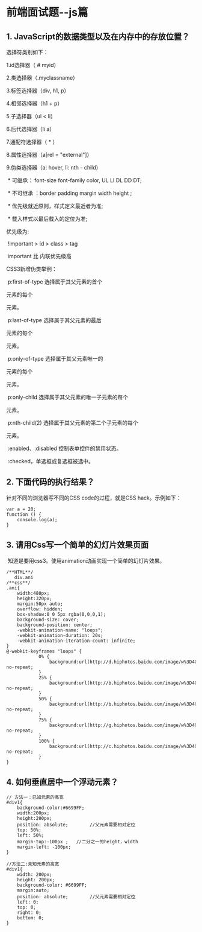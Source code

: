 # 前端面试题--js篇

## 1. JavaScript的数据类型以及在内存中的存放位置？

选择符类别如下：

   1.id选择器（ # myid）

   2.类选择器（.myclassname）

   3.标签选择器（div, h1, p）

   4.相邻选择器（h1 + p）

   5.子选择器（ul < li）

   6.后代选择器（li a）

   7.通配符选择器（ * ）

   8.属性选择器（a[rel = "external"]）

   9.伪类选择器（a: hover, li: nth - child）

​    *   可继承： font-size font-family color, UL LI DL DD DT;

​    *   不可继承 ：border padding margin width height ;

​    *   优先级就近原则，样式定义最近者为准;

​    *   载入样式以最后载入的定位为准;

优先级为:

​       !important >  id > class > tag  

​       important 比 内联优先级高

CSS3新增伪类举例：

​    p:first-of-type 选择属于其父元素的首个 <p> 元素的每个 <p> 元素。

​    p:last-of-type  选择属于其父元素的最后 <p> 元素的每个 <p> 元素。

​    p:only-of-type  选择属于其父元素唯一的 <p> 元素的每个 <p> 元素。

​    p:only-child    选择属于其父元素的唯一子元素的每个 <p> 元素。

​    p:nth-child(2)  选择属于其父元素的第二个子元素的每个 <p> 元素。

​    :enabled、:disabled 控制表单控件的禁用状态。

​    :checked，单选框或复选框被选中。

## 2. 下面代码的执行结果？

针对不同的浏览器写不同的CSS code的过程，就是CSS hack。示例如下：

```
var a = 20;
function () {
    console.log(a);
}
```

## 3. **请用Css写一个简单的幻灯片效果页面**

​	知道是要用css3。使用animation动画实现一个简单的幻灯片效果。

```
/**HTML**/
   div.ani
/**css**/
.ani{
	width:480px;
    height:320px;
    margin:50px auto;
    overflow: hidden;
    box-shadow:0 0 5px rgba(0,0,0,1);
    background-size: cover;
    background-position: center;
    -webkit-animation-name: "loops";
    -webkit-animation-duration: 20s;
    -webkit-animation-iteration-count: infinite;
}
@-webkit-keyframes "loops" {
            0% {
                background:url(http://d.hiphotos.baidu.com/image/w%3D400/sign=c01e6adca964034f0fcdc3069fc27980/e824b899a9014c08e5e38ca4087b02087af4f4d3.jpg) no-repeat;             
            }
            25% {
                background:url(http://b.hiphotos.baidu.com/image/w%3D400/sign=edee1572e9f81a4c2632edc9e72b6029/30adcbef76094b364d72bceba1cc7cd98c109dd0.jpg) no-repeat;
            }
            50% {
                background:url(http://b.hiphotos.baidu.com/image/w%3D400/sign=937dace2552c11dfded1be2353266255/d8f9d72a6059252d258e7605369b033b5bb5b912.jpg) no-repeat;
            }
            75% {
                background:url(http://g.hiphotos.baidu.com/image/w%3D400/sign=7d37500b8544ebf86d71653fe9f9d736/0df431adcbef76095d61f0972cdda3cc7cd99e4b.jpg) no-repeat;
            }
            100% {
                background:url(http://c.hiphotos.baidu.com/image/w%3D400/sign=cfb239ceb0fb43161a1f7b7a10a54642/3b87e950352ac65ce2e73f76f9f2b21192138ad1.jpg) no-repeat;
            }
}
```



## 4. 如何垂直居中一个浮动元素？

```
// 方法一：已知元素的高宽
#div1{
    background-color:#6699FF;
    width:200px;
    height:200px;
    position: absolute;        //父元素需要相对定位
    top: 50%;
    left: 50%;
    margin-top:-100px ;   //二分之一的height，width
    margin-left: -100px;
}
 
//方法二:未知元素的高宽
#div1{
    width: 200px;
    height: 200px;
    background-color: #6699FF;
    margin:auto;
    position: absolute;        //父元素需要相对定位
    left: 0;
    top: 0;
    right: 0;
    bottom: 0;
}
```

